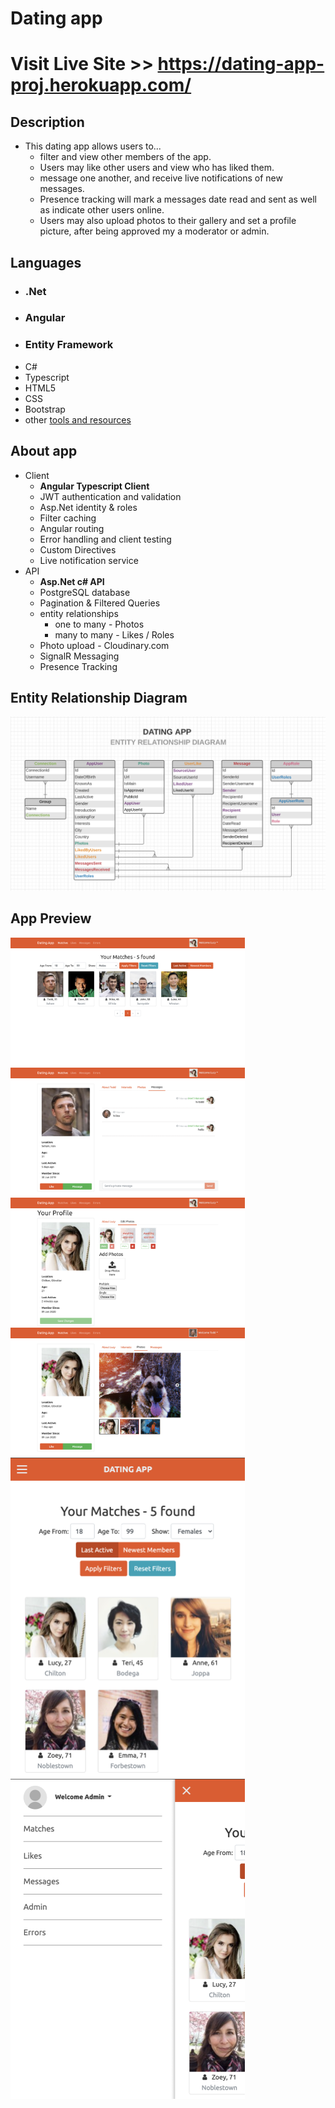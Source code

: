 # Dating app 

# Visit Live Site >> https://dating-app-proj.herokuapp.com/

## Description
- This dating app allows users to...
    - filter and view other members of the app. 
    - Users may like other users and view who has liked them. 
    - message one another, and receive live notifications of new messages. 
    - Presence tracking will mark a messages date read and sent as well as indicate other users online. 
    - Users may also upload photos to their gallery and set a profile picture, after being approved my a moderator or admin. 

## Languages
- ### **.Net**
- ### **Angular**
- ### **Entity Framework**
- C#
- Typescript
- HTML5
- CSS
- Bootstrap
- other [tools and resources](tools-rescources.md)

## About app
- Client 
    - **Angular Typescript Client**
    - JWT authentication and validation
    - Asp.Net identity & roles
    - Filter caching
    - Angular routing
    - Error handling and client testing
    - Custom Directives
    - Live notification service
- API 
    - **Asp.Net c# API**
    - PostgreSQL database
    - Pagination & Filtered Queries
    - entity relationships
        - one to many - Photos
        - many to many - Likes / Roles
    - Photo upload - Cloudinary.com
    - SignalR Messaging
    - Presence Tracking 
## Entity Relationship Diagram
<img src="API/assets/images/erd.png" alt="erd" >

## App Preview
<div display="flex">
    <!-- <img src="API/assets/images/signup.png" alt="signup" width="375"> -->
    <img src="API/assets/images/matches.png" alt="matches" width="375">
    <img src="API/assets/images/messages.png" alt="messages" width="375">
    <img src="API/assets/images/photo-upload.png" alt="photo-upload" width="375">
    <!-- <img src="API/assets/images/admin-roles.png" alt="admin-roles" width="375"> -->
    <!-- <img src="API/assets/images/admin-photos.png" alt="admin-photos" width="375"> -->
    <img src="API/assets/images/photo-gallery.png" alt="photo-gallery" width="375">
    <!-- <img src="API/assets/images/errors.png" alt="errors" width="375"> -->
    <img src="API/assets/images/mobile-matches.png" alt="mobile-matches" width="375"> 
    <img src="API/assets/images/mobile-sidebar.png" alt="mobile-sidebar" width="375">
</div>